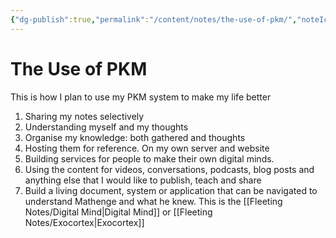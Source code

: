 ```yaml
---
{"dg-publish":true,"permalink":"/content/notes/the-use-of-pkm/","noteIcon":""}
---
```


# The Use of PKM

This is how I plan to use my PKM system to make my life better

1. Sharing my notes selectively
2. Understanding myself and my thoughts
3. Organise my knowledge: both gathered and thoughts
4. Hosting them for reference. On my own server and website
5. Building services for people to make their own digital minds.
6. Using the content for videos, conversations, podcasts, blog posts and anything else that I would like to publish, teach and share
7. Build a living document, system or application that can be navigated to understand Mathenge and what he knew. This is the [[Fleeting Notes/Digital Mind\|Digital Mind]] or [[Fleeting Notes/Exocortex\|Exocortex]]